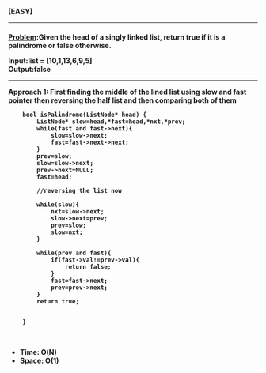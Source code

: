 <b>[EASY]</b>
<br/>

<hr/>

<h4><a href="https://leetcode.com/problems/palindrome-linked-list/?envType=daily-question&envId=2024-03-22">Problem</a>:Given the head of a singly linked list, return true if it is a 
palindrome
 or false otherwise.



<b>Input:</b>list = [10,1,13,6,9,5]<br>
<b>Output:</b>false
<br>

<hr>
<b>Approach 1: First finding the middle of the lined list using slow and fast pointer then reversing the half list and then comparing both of them </b>

<br/>

```
    bool isPalindrome(ListNode* head) {
        ListNode* slow=head,*fast=head,*nxt,*prev;
        while(fast and fast->next){
            slow=slow->next;
            fast=fast->next->next;
        }
        prev=slow;
        slow=slow->next;
        prev->next=NULL;
        fast=head;

        //reversing the list now

        while(slow){
            nxt=slow->next;
            slow->next=prev;
            prev=slow;
            slow=nxt;
        }

        while(prev and fast){
            if(fast->val!=prev->val){
                return false;
            }
            fast=fast->next;
            prev=prev->next;
        }
        return true;


    }

```

<br/>
<ul>
<li>Time: O(N)</li>
<li>Space: O(1) </li>
</ul>

